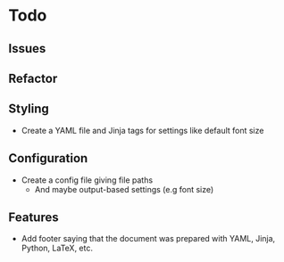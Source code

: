 # Todo

## Issues


## Refactor


## Styling

* Create a YAML file and Jinja tags for settings like default font size

## Configuration

* Create a config file giving file paths
  * And maybe output-based settings (e.g font size)


## Features

* Add footer saying that the document was prepared with YAML, Jinja, Python, LaTeX, etc.